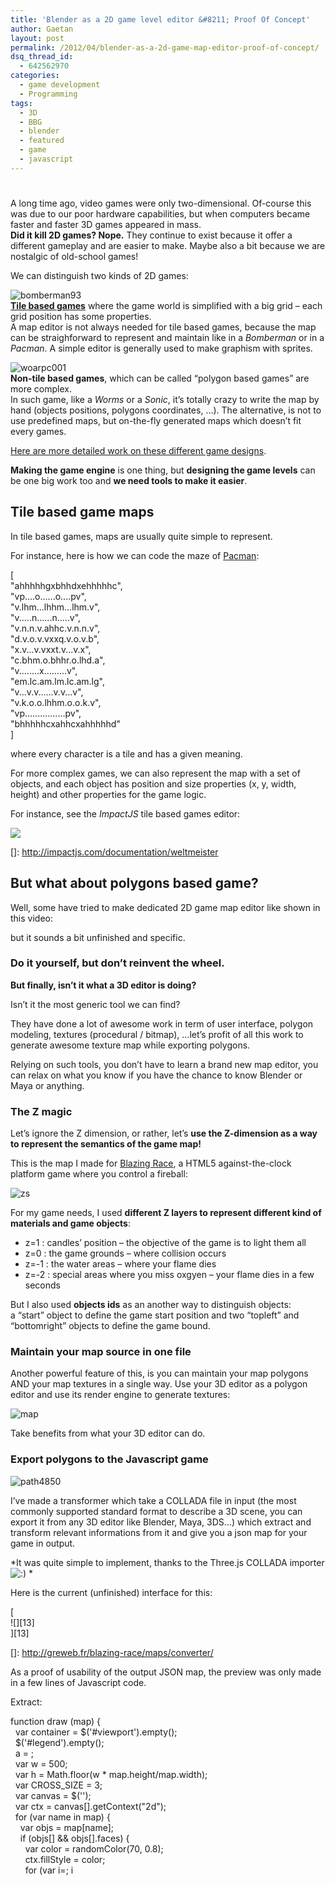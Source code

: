 ```yaml
---
title: 'Blender as a 2D game level editor &#8211; Proof Of Concept'
author: Gaetan
layout: post
permalink: /2012/04/blender-as-a-2d-game-map-editor-proof-of-concept/
dsq_thread_id:
  - 642562970
categories:
  - game development
  - Programming
tags:
  - 3D
  - BBG
  - blender
  - featured
  - game
  - javascript
---
```

# 

A long time ago, video games were only two-dimensional. Of-course this was due to our poor hardware capabilities, but when computers became faster and faster 3D games appeared in mass.  
**Did it kill 2D games? Nope.** They continue to exist because it offer a different gameplay and are easier to make. Maybe also a bit because we are nostalgic of old-school games!

We can distinguish two kinds of 2D games:

![][1]  
[**Tile based games**][2] where the game world is simplified with a big grid – each grid position has some properties.  
A map editor is not always needed for tile based games, because the map can be straighforward to represent and maintain like in a *Bomberman* or in a *Pacman*. A simple editor is generally used to make graphism with sprites.  
  


 [1]: http://blog.greweb.fr/wp-content/uploads/2012/04/bomberman93.jpg "bomberman93"
 [2]: http://www.tonypa.pri.ee/tbw/tut00.html

![][3]  
**Non-tile based games**, which can be called “polygon based games” are more complex.  
In such game, like a *Worms* or a *Sonic*, it’s totally crazy to write the map by hand (objects positions, polygons coordinates, …). The alternative, is not to use predefined maps, but on-the-fly generated maps which doesn’t fit every games.  
  


 [3]: http://blog.greweb.fr/wp-content/uploads/2012/04/woarpc001.jpg "woarpc001"

[Here are more detailed work on these different game designs][4].

 [4]: http://higherorderfun.com/blog/2012/05/20/the-guide-to-implementing-2d-platformers/

**Making the game engine** is one thing, but **designing the game levels** can be one big work too and **we need tools to make it easier**.



## Tile based game maps

In tile based games, maps are usually quite simple to represent.

For instance, here is how we can code the maze of [Pacman][5]:

 [5]: http://www.masswerk.at/JavaPac/JS-PacMan2.html

[  
"ahhhhhgxbhhdxehhhhhc",  
"vp....o......o....pv",  
"v.lhm...lhhm...lhm.v",  
"v.....n......n.....v",  
"v.n.n.v.ahhc.v.n.n.v",  
"d.v.o.v.vxxq.v.o.v.b",  
"x.v...v.vxxt.v...v.x",  
"c.bhm.o.bhhr.o.lhd.a",  
"v........x.........v",  
"em.lc.am.lm.lc.am.lg",  
"v...v.v......v.v...v",  
"v.k.o.o.lhhm.o.o.k.v",  
"vp................pv",  
"bhhhhhcxahhcxahhhhhd"  
]

where every character is a tile and has a given meaning.

For more complex games, we can also represent the map with a set of objects, and each object has position and size properties (x, y, width, height) and other properties for the game logic.

For instance, see the *ImpactJS* tile based games editor:

[![][7]][7]

 []: http://impactjs.com/documentation/weltmeister

## But what about polygons based game?

Well, some have tried to make dedicated 2D game map editor like shown in this video:



but it sounds a bit unfinished and specific.

### Do it yourself, but don’t reinvent the wheel.

**But finally, isn’t it what a 3D editor is doing?**

Isn’t it the most generic tool we can find?

They have done a lot of awesome work in term of user interface, polygon modeling, textures (procedural / bitmap), …let’s profit of all this work to generate awesome texture map while exporting polygons.

Relying on such tools, you don’t have to learn a brand new map editor, you can relax on what you know if you have the chance to know Blender or Maya or anything.

### The Z magic

Let’s ignore the Z dimension, or rather, let’s **use the Z-dimension as a way to represent the semantics of the game map!**

This is the map I made for [Blazing Race][7], a HTML5 against-the-clock platform game where you control a fireball:

 [7]: http://greweb.fr/blazing-race

![][8]

 [8]: http://blog.greweb.fr/wp-content/uploads/2012/04/zs.png "zs"

For my game needs, I used **different Z layers to represent different kind of materials and game objects**:

*   z=1 : candles’ position – the objective of the game is to light them all
*   z=0 : the game grounds – where collision occurs
*   z=-1 : the water areas – where your flame dies
*   z=-2 : special areas where you miss oxgyen – your flame dies in a few seconds

But I also used **objects ids** as an another way to distinguish objects:  
a “start” object to define the game start position and two “topleft” and “bottomright” objects to define the game bound.

### Maintain your map source in one file

Another powerful feature of this, is you can maintain your map polygons AND your map textures in a single way. Use your 3D editor as a polygon editor and use its render engine to generate textures:

![][9]

 [9]: http://blog.greweb.fr/wp-content/uploads/2012/04/map1.png "map"

Take benefits from what your 3D editor can do.

### Export polygons to the Javascript game

![][10]

 [10]: http://blog.greweb.fr/wp-content/uploads/2012/04/path4850.png "path4850"

I’ve made a transformer which take a COLLADA file in input (the most commonly supported standard format to describe a 3D scene, you can export it from any 3D editor like Blender, Maya, 3DS…) which extract and transform relevant informations from it and give you a json map for your game in output.

*It was quite simple to implement, thanks to the Three.js COLLADA importer ![:)][11] *

 [11]: http://blog.greweb.fr/wp-includes/images/smilies/icon_smile.gif

Here is the current (unfinished) interface for this:

[  
![][13]  
][13]

 []: http://greweb.fr/blazing-race/maps/converter/

As a proof of usability of the output JSON map, the preview was only made in a few lines of Javascript code.

Extract:

function draw (map) {  
  var container = $('#viewport').empty();  
  $('#legend').empty();  
  a = ;  
  var w = 500;  
  var h = Math.floor(w * map.height/map.width);  
  var CROSS_SIZE = 3;  
  var canvas = $('');  
  var ctx = canvas[].getContext("2d");  
  for (var name in map) {  
    var objs = map[name];  
    if (objs[] && objs[].faces) {  
      var color = randomColor(70, 0.8);  
      ctx.fillStyle = color;  
      for (var i=; i